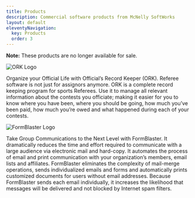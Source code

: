 ```yaml
---
title: Products
description: Commercial software products from McNelly SoftWorks
layout: default
eleventyNavigation:
  key: Products
  order: 3
---
```


**Note:** These products are no longer available for sale.

![ORK Logo](/images/ork-300.png "ORK Logo")

Organize your Official Life with Official’s Record Keeper (ORK). Referee software is not just for assignors anymore. ORK is a complete record keeping program for sports Referees. Use it to manage all relevant information about the contests you officiate; making it easier for you to know where you have been, where you should be going, how much you’ve been paid, how much you’re owed and what happened during each of your contests.

![FormBlaster Logo](/images/fb-300.png "FormBlaster Logo")

Take Group Communications to the Next Level with FormBlaster. It dramatically reduces the time and effort required to communicate with a large audience via electronic mail and hard-copy. It automates the process of email and print communication with your organization’s members, email lists and affiliates. FormBlaster eliminates the complexity of mail-merge operations, sends individualized emails and forms and automatically prints customized documents for users without email addresses. Because FormBlaster sends each email individually, it increases the likelihood that messages will be delivered and not blocked by Internet spam filters.
